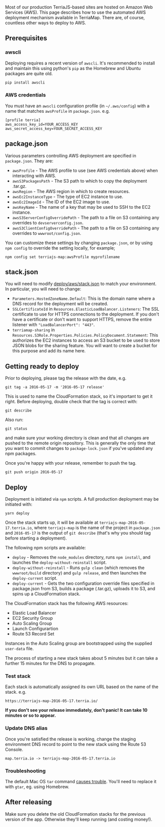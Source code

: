 <!-- This document should be in two places: TerriaJS/terriajs and TerriaJS/TerriaMap. Make sure you update both copies when you change this document. --->

Most of our production TerriaJS-based sites are hosted on Amazon Web Services (AWS).  This page describes how to use the automated AWS deployment mechanism available in TerriaMap.  There are, of course, countless other ways to deploy to AWS.

## Prerequisites

### awscli

Deploying requires a recent version of `awscli`. It's recommended to install and maintain this using python's `pip` as the Homebrew and Ubuntu packages are quite old.

```sh
pip install awscli
```

### AWS credentials

You must have an `awscli` configuration profile (in `~/.aws/config`) with a name that matches `awsProfile` in `package.json`.  e.g.

```
[profile terria]
aws_access_key_id=YOUR_ACCESS_KEY
aws_secret_access_key=YOUR_SECRET_ACCESS_KEY
```

## package.json

Various parameters controlling AWS deployment are specified in `package.json`.  They are:

* `awsProfile` - The AWS profile to use (see AWS credentials above) when interacting with AWS.
* `awsS3PackagesPath` - The S3 path to which to copy the deployment .tar.gz.
* `awsRegion` - The AWS region in which to create resources.
* `awsEc2InstanceType` - The type of EC2 instance to use.
* `awsEc2ImageId` - The ID of the EC2 image to use.
* `awsKeyName` - The name of a key that may be used to SSH to the EC2 instance.
* `awsS3ServerConfigOverridePath` - The path to a file on S3 containing any overrides to `devserverconfig.json`.
* `awsS3ClientConfigOverridePath` - The path to a file on S3 containing any overrides to `wwwroot/config.json`.

You can customize these settings by changing `package.json`, or by using `npm config` to override the setting locally, for example;

```
npm config set terriajs-map:awsProfile myprofilename
```

## stack.json

You will need to modify [deploy/aws/stack.json](https://github.com/TerriaJS/TerriaMap/blob/master/deploy/aws/stack.json) to match your environment.  In particular, you will need to change:

* `Parameters.HostedZoneName.Default`: This is the domain name where a DNS record for the deployment will be created.  
* `SSLCertificateId` in `Resources.ElasticLoadBalancer.Listeners`: The SSL certificate to use for HTTPS connections to the deployment.  If you don't have a certificate or don't want to support HTTPS, remove the entire listener with `"LoadBalancerPort": "443"`.
* `terriamap-sharing` in `Resources.S3Role.Properties.Policies.PolicyDocument.Statement`: This authorizes the EC2 instances to access an S3 bucket to be used to store JSON blobs for the sharing feature.  You will want to create a bucket for this purpose and add its name here.

## Getting ready to deploy

Prior to deploying, please tag the release with the date, e.g.

```
git tag -a 2016-05-17 -m '2016-05-17 release'
```

This is used to name the CloudFormation stack, so it's important to get it right. Before deploying, double check that the tag is correct with:
```
git describe
```
Also run:
```
git status
```
and make sure your working directory is clean and that all changes are pushed to the remote origin repository. This is generally the only time that you want to commit changes to `package-lock.json` if you've updated any npm packages.

Once you're happy with your release, remember to push the tag.
```
git push origin 2016-05-17
```
## Deploy
Deployment is initiated via `npm` scripts.  A full production deployment may be initiated with:

```
yarn deploy
```

Once the stack starts up, it will be available at `terriajs-map-2016-05-17.terria.io`, where `terriajs-map` is the name of the project in `package.json` and `2016-05-17` is the output of `git describe` (that's why you should tag before starting a deployment).

The following npm scripts are available:

* `deploy` - Removes the `node_modules` directory, runs `npm install`, and launches the `deploy-without-reinstall` script.
* `deploy-without-reinstall` - Runs `gulp clean` (which removes the `wwwroot/build` directory) and `gulp release`, and then launches the `deploy-current` script.
* `deploy-current` - Gets the two configuration override files specified in package.json from S3, builds a package (.tar.gz), uploads it to S3, and spins up a CloudFormation stack.


The CloudFormation stack has the following AWS resources:

  - Elastic Load Balancer
  - EC2 Security Group
  - Auto Scaling Group
  - Launch Configurartion
  - Route 53 Record Set

Instances in the Auto Scaling group are bootstrapped using the supplied `user-data` file.

The process of starting a new stack takes about 5 minutes but it can take a further 15 minutes for the DNS to propagate.

### Test stack

Each stack is automatically assigned its own URL based on the name of the stack. e.g.

```
https://terriajs-map-2016-05-17.terria.io/
```
**If you don't see your release immediately, don't panic! It can take 10 minutes or so to appear.**

### Update DNS alias

Once you're satisfied the release is working, change the staging environment DNS record to point to the new stack using the Route 53 Console.


```
map.terria.io -> terriajs-map-2016-05-17.terria.io
```

### Troubleshooting

The default Mac OS `tar` command [causes trouble](http://superuser.com/questions/318809/linux-os-x-tar-incompatibility-tarballs-created-on-os-x-give-errors-when-unt). You'll need to replace it with `gtar`, eg. using Homebrew.

## After releasing

Make sure you delete the old CloudFormation stacks for the previous version of the app. Otherwise they'll keep running (and costing money!).
